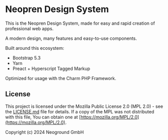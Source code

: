# Neopren Design System

This is the Neopren Design System, made for easy and rapid creation of professional web apps.

A modern design, many features and easy-to-use components.

Built around this ecosystem:

- Bootstrap 5.3
- Yarn
- Preact + Hyperscript Tagged Markup

Optimized for usage with the Charm PHP Framework.

## License

This project is licensed under the Mozilla Public License 2.0 (MPL 2.0) - 
see the [LICENSE.md](LICENSE.md) file for details.
If a copy of the MPL was not distributed with this file, You can obtain one at 
[https://mozilla.org/MPL/2.0](https://mozilla.org/MPL/2.0).

Copyright (c) 2024 Neoground GmbH
